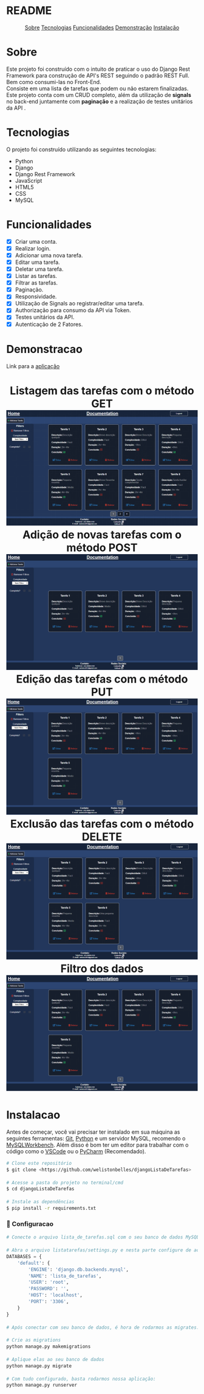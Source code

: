# README

<p align="center">
    <a href="#sobre">Sobre</a>
    <a href="#tecnologias">Tecnologias</a>
    <a href="#funcionalidades">Funcionalidades</a>
    <a href="#demonstracao">Demonstração</a>
    <a href="#instalacao">Instalação</a>
</p>

# Sobre
<p>Este projeto foi construído com o intuito de praticar o uso do Django Rest Framework para construção de API's REST seguindo o padrão REST Full. Bem como consumi-las no Front-End.<br>
Consiste em uma lista de tarefas que podem ou não estarem finalizadas. Este projeto conta com um CRUD completo, além da utilização de <strong>signals</strong> no back-end juntamente com <strong>paginação</strong> e a realização de testes unitários da API .</p>

# Tecnologias
<p>O projeto foi construído utilizando as seguintes tecnologias:</p>
<ul>
    <li>Python</li>
    <li>Django</li>
    <li>Django Rest Framework</li>
    <li>JavaScript</li>
    <li>HTML5</li>
    <li>CSS</li>
    <li>MySQL</li>
</ul>

# Funcionalidades
- [x] Criar uma conta.
- [x] Realizar login.
- [x] Adicionar uma nova tarefa.
- [x] Editar uma tarefa.
- [x] Deletar uma tarefa.
- [x] Listar as tarefas.
- [x] Filtrar as tarefas.
- [x] Paginação.
- [x] Responsividade.
- [x] Utilização de Signals ao registrar/editar uma tarefa.
- [x] Authorização para consumo da API via Token.
- [x] Testes unitários da API.
- [x] Autenticação de 2 Fatores.

# Demonstracao
Link para a [aplicação](https://listadetarefas-django.herokuapp.com/)
<h1 align="center">
    Listagem das tarefas com o método GET
    <img alt="Listagem de Tarefas" src="./github/listagem.png"/>
    Adição de novas tarefas com o método POST
    <img alt="Adição de Tarefas" src="./github/post.gif"/>
    Edição das tarefas com o método PUT
    <img alt="Edição das Tarefas" src="./github/put.gif"/>
    Exclusão das tarefas com o método DELETE
    <img alt="Exclusão dos dados" src="./github/delete.gif"/>
    Filtro dos dados
    <img alt="Filtro dos dados" src="./github/filtros.gif"/>
</h1>


# Instalacao
Antes de começar, você vai precisar ter instalado em sua máquina as seguintes ferramentas:
[Git](https://gitscm.com), [Python](https://www.python.org/downloads/) e um servidor MySQL, recomendo o [MySQLWorkbench](https://dev.mysql.com/downloads/workbench/).
Além disso é bom ter um editor para trabalhar com o código como o [VSCode](https://code.visualstudio.com/download) ou o [PyCharm](https://www.jetbrains.com/pt-br/pycharm/download/) (Recomendado).

```bash
# Clone este repositório
$ git clone <https://github.com/welistonbelles/djangoListaDeTarefas>

# Acesse a pasta do projeto no terminal/cmd
$ cd djangoListaDeTarefas

# Instale as dependências
$ pip install -r requirements.txt
```
### 🔧 Configuracao
```python
# Conecte o arquivo lista_de_tarefas.sql com o seu banco de dados MySQL.

# Abra o arquivo listatarefas/settings.py e nesta parte configure de acordo com seu banco de dados
DATABASES = {
    'default': {
        'ENGINE': 'django.db.backends.mysql',
        'NAME': 'lista_de_tarefas',
        'USER': 'root',
        'PASSWORD': '',
        'HOST': 'localhost',
        'PORT': '3306',
    }
}

# Após conectar com seu banco de dados, é hora de rodarmos as migrates.

# Crie as migrations
python manage.py makemigrations

# Aplique elas ao seu banco de dados
python manage.py migrate

# Com tudo configurado, basta rodarmos nossa aplicação:
python manage.py runserver
```